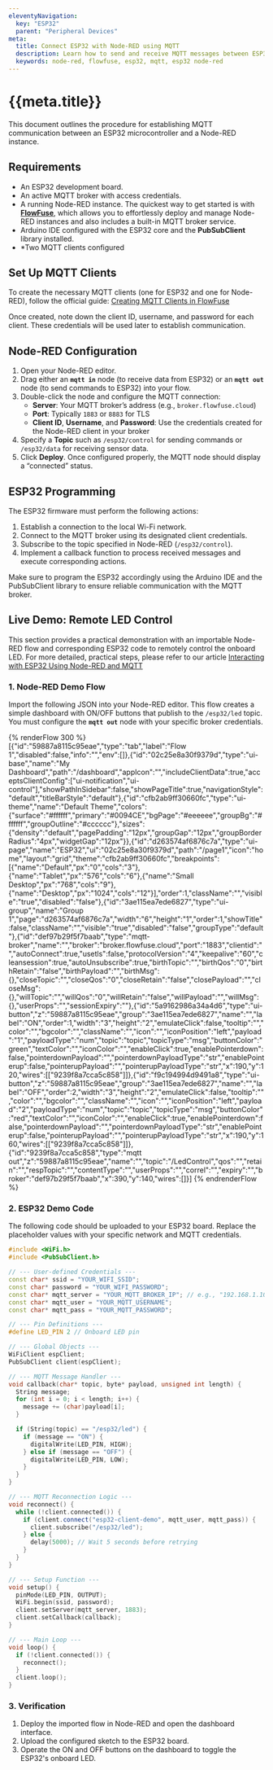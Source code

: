 ```yaml
---
eleventyNavigation:
  key: "ESP32"
  parent: "Peripheral Devices"
meta:
  title: Connect ESP32 with Node-RED using MQTT
  description: Learn how to send and receive MQTT messages between ESP32 and Node-RED using FlowFuse.
  keywords: node-red, flowfuse, esp32, mqtt, esp32 node-red
---
```


# {{meta.title}}

This document outlines the procedure for establishing MQTT communication between an ESP32 microcontroller and a Node-RED instance.

## Requirements

* An ESP32 development board.
* An active MQTT broker with access credentials.
* A running Node-RED instance. The quickest way to get started is with **[FlowFuse](/)**, which allows you to effortlessly deploy and manage Node-RED instances and also includes a built-in MQTT broker service.
* Arduino IDE configured with the ESP32 core and the **PubSubClient** library installed.
* *Two MQTT clients configured

## Set Up MQTT Clients

To create the necessary MQTT clients (one for ESP32 and one for Node-RED), follow the official guide: [Creating MQTT Clients in FlowFuse](/docs/cloud/introduction/#enterprise-team-broker)

Once created, note down the client ID, username, and password for each client. These credentials will be used later to establish communication.

## Node-RED Configuration

1. Open your Node-RED editor.
2. Drag either an **`mqtt in`** node (to receive data from ESP32) or an **`mqtt out`** node (to send commands to ESP32) into your flow.
3. Double-click the node and configure the MQTT connection:
   - **Server**: Your MQTT broker’s address (e.g., `broker.flowfuse.cloud`)
   - **Port**: Typically `1883` or `8883` for TLS
   - **Client ID**, **Username**, and **Password**: Use the credentials created for the Node-RED client in your broker
4. Specify a **Topic** such as `/esp32/control` for sending commands or `/esp32/data` for receiving sensor data.
5. Click **Deploy**. Once configured properly, the MQTT node should display a “connected” status.

## ESP32 Programming

The ESP32 firmware must perform the following actions:

1.  Establish a connection to the local Wi-Fi network.
2.  Connect to the MQTT broker using its designated client credentials.
3.  Subscribe to the topic specified in Node-RED (`/esp32/control`).
4.  Implement a callback function to process received messages and execute corresponding actions.

Make sure to program the ESP32 accordingly using the Arduino IDE and the PubSubClient library to ensure reliable communication with the MQTT broker.

## Live Demo: Remote LED Control

<lite-youtube videoid="ecfJ-9MxyVE" params="rel=0" style="margin-top: 20px; margin-bottom: 20px; width: 100%; height: 480px;" title="YouTube video player"></lite-youtube>

This section provides a practical demonstration with an importable Node-RED flow and corresponding ESP32 code to remotely control the onboard LED. For more detailed, practical steps, please refer to our article [Interacting with ESP32 Using Node-RED and MQTT](/blog/2024/11/esp32-with-node-red/)

### 1. Node-RED Demo Flow

Import the following JSON into your Node-RED editor. This flow creates a simple dashboard with ON/OFF buttons that publish to the `/esp32/led` topic. You must configure the **`mqtt out`** node with your specific broker credentials.

{% renderFlow 300 %}
[{"id":"59887a8115c95eae","type":"tab","label":"Flow 1","disabled":false,"info":"","env":[]},{"id":"02c25e8a30f9379d","type":"ui-base","name":"My Dashboard","path":"/dashboard","appIcon":"","includeClientData":true,"acceptsClientConfig":["ui-notification","ui-control"],"showPathInSidebar":false,"showPageTitle":true,"navigationStyle":"default","titleBarStyle":"default"},{"id":"cfb2ab9ff30660fc","type":"ui-theme","name":"Default Theme","colors":{"surface":"#ffffff","primary":"#0094CE","bgPage":"#eeeeee","groupBg":"#ffffff","groupOutline":"#cccccc"},"sizes":{"density":"default","pagePadding":"12px","groupGap":"12px","groupBorderRadius":"4px","widgetGap":"12px"}},{"id":"d263574af6876c7a","type":"ui-page","name":"ESP32","ui":"02c25e8a30f9379d","path":"/page1","icon":"home","layout":"grid","theme":"cfb2ab9ff30660fc","breakpoints":[{"name":"Default","px":"0","cols":"3"},{"name":"Tablet","px":"576","cols":"6"},{"name":"Small Desktop","px":"768","cols":"9"},{"name":"Desktop","px":"1024","cols":"12"}],"order":1,"className":"","visible":"true","disabled":"false"},{"id":"3ae115ea7ede6827","type":"ui-group","name":"Group 1","page":"d263574af6876c7a","width":"6","height":"1","order":1,"showTitle":false,"className":"","visible":"true","disabled":"false","groupType":"default"},{"id":"def97b29f5f7baab","type":"mqtt-broker","name":"","broker":"broker.flowfuse.cloud","port":"1883","clientid":"","autoConnect":true,"usetls":false,"protocolVersion":"4","keepalive":"60","cleansession":true,"autoUnsubscribe":true,"birthTopic":"","birthQos":"0","birthRetain":"false","birthPayload":"","birthMsg":{},"closeTopic":"","closeQos":"0","closeRetain":"false","closePayload":"","closeMsg":{},"willTopic":"","willQos":"0","willRetain":"false","willPayload":"","willMsg":{},"userProps":"","sessionExpiry":""},{"id":"5a9162986a34a4d6","type":"ui-button","z":"59887a8115c95eae","group":"3ae115ea7ede6827","name":"","label":"ON","order":1,"width":"3","height":"2","emulateClick":false,"tooltip":"","color":"","bgcolor":"","className":"","icon":"","iconPosition":"left","payload":"1","payloadType":"num","topic":"topic","topicType":"msg","buttonColor":"green","textColor":"","iconColor":"","enableClick":true,"enablePointerdown":false,"pointerdownPayload":"","pointerdownPayloadType":"str","enablePointerup":false,"pointerupPayload":"","pointerupPayloadType":"str","x":190,"y":120,"wires":[["9239f8a7cca5c858"]]},{"id":"f9c194994d9491a8","type":"ui-button","z":"59887a8115c95eae","group":"3ae115ea7ede6827","name":"","label":"OFF","order":2,"width":"3","height":"2","emulateClick":false,"tooltip":"","color":"","bgcolor":"","className":"","icon":"","iconPosition":"left","payload":"2","payloadType":"num","topic":"topic","topicType":"msg","buttonColor":"red","textColor":"","iconColor":"","enableClick":true,"enablePointerdown":false,"pointerdownPayload":"","pointerdownPayloadType":"str","enablePointerup":false,"pointerupPayload":"","pointerupPayloadType":"str","x":190,"y":160,"wires":[["9239f8a7cca5c858"]]},{"id":"9239f8a7cca5c858","type":"mqtt out","z":"59887a8115c95eae","name":"","topic":"/LedControl","qos":"","retain":"","respTopic":"","contentType":"","userProps":"","correl":"","expiry":"","broker":"def97b29f5f7baab","x":390,"y":140,"wires":[]}]
{% endrenderFlow %}

### 2. ESP32 Demo Code

The following code should be uploaded to your ESP32 board. Replace the placeholder values with your specific network and MQTT credentials.

```cpp
#include <WiFi.h>
#include <PubSubClient.h>

// --- User-defined Credentials ---
const char* ssid = "YOUR_WIFI_SSID";
const char* password = "YOUR_WIFI_PASSWORD";
const char* mqtt_server = "YOUR_MQTT_BROKER_IP"; // e.g., "192.168.1.100"
const char* mqtt_user = "YOUR_MQTT_USERNAME";
const char* mqtt_pass = "YOUR_MQTT_PASSWORD";

// --- Pin Definitions ---
#define LED_PIN 2 // Onboard LED pin

// --- Global Objects ---
WiFiClient espClient;
PubSubClient client(espClient);

// --- MQTT Message Handler ---
void callback(char* topic, byte* payload, unsigned int length) {
  String message;
  for (int i = 0; i < length; i++) {
    message += (char)payload[i];
  }

  if (String(topic) == "/esp32/led") {
    if (message == "ON") {
      digitalWrite(LED_PIN, HIGH);
    } else if (message == "OFF") {
      digitalWrite(LED_PIN, LOW);
    }
  }
}

// --- MQTT Reconnection Logic ---
void reconnect() {
  while (!client.connected()) {
    if (client.connect("esp32-client-demo", mqtt_user, mqtt_pass)) {
      client.subscribe("/esp32/led");
    } else {
      delay(5000); // Wait 5 seconds before retrying
    }
  }
}

// --- Setup Function ---
void setup() {
  pinMode(LED_PIN, OUTPUT);
  WiFi.begin(ssid, password);
  client.setServer(mqtt_server, 1883);
  client.setCallback(callback);
}

// --- Main Loop ---
void loop() {
  if (!client.connected()) {
    reconnect();
  }
  client.loop();
}
```

### 3. Verification

1. Deploy the imported flow in Node-RED and open the dashboard interface.
2. Upload the configured sketch to the ESP32 board.
3. Operate the ON and OFF buttons on the dashboard to toggle the ESP32's onboard LED.
